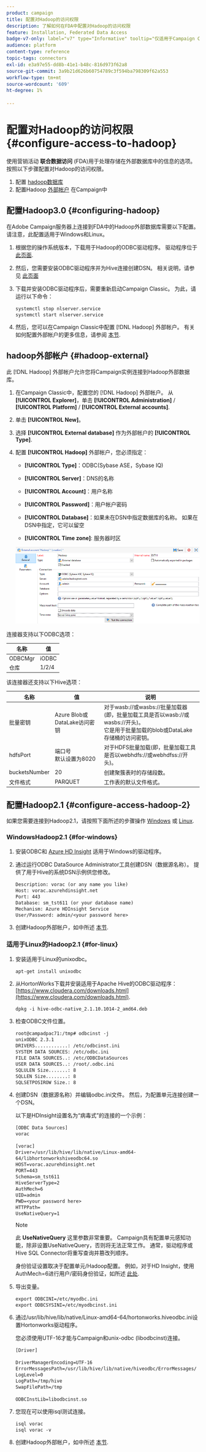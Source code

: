 ```yaml
---
product: campaign
title: 配置对Hadoop的访问权限
description: 了解如何在FDA中配置对Hadoop的访问权限
feature: Installation, Federated Data Access
badge-v7-only: label="v7" type="Informative" tooltip="仅适用于Campaign Classicv7"
audience: platform
content-type: reference
topic-tags: connectors
exl-id: e3a97e55-dd8b-41e1-b48c-816d973f62a8
source-git-commit: 3a9b21d626b60754789c3f594ba798309f62a553
workflow-type: tm+mt
source-wordcount: '609'
ht-degree: 1%

---
```


# 配置对Hadoop的访问权限 {#configure-access-to-hadoop}



使用营销活动 **联合数据访问** (FDA)用于处理存储在外部数据库中的信息的选项。 按照以下步骤配置对Hadoop的访问权限。

1. 配置 [hadoop数据库](#configuring-hadoop)
1. 配置Hadoop [外部帐户](#hadoop-external) 在Campaign中

## 配置Hadoop3.0 {#configuring-hadoop}

在Adobe Campaign服务器上连接到FDA中的Hadoop外部数据库需要以下配置。 请注意，此配置适用于Windows和Linux。

1. 根据您的操作系统版本，下载用于Hadoop的ODBC驱动程序。 驱动程序位于 [此页面](https://www.cloudera.com/downloads.html).

1. 然后，您需要安装ODBC驱动程序并为Hive连接创建DSN。 相关说明，请参见 [此页面](https://docs.cloudera.com/documentation/other/connectors/hive-odbc/2-6-5/Cloudera-ODBC-Driver-for-Apache-Hive-Install-Guide.pdf)

1. 下载并安装ODBC驱动程序后，需要重新启动Campaign Classic。 为此，请运行以下命令：

   ```
   systemctl stop nlserver.service
   systemctl start nlserver.service
   ```

1. 然后，您可以在Campaign Classic中配置 [!DNL Hadoop] 外部帐户。 有关如何配置外部帐户的更多信息，请参阅 [本节](#hadoop-external).

## hadoop外部帐户 {#hadoop-external}

此 [!DNL Hadoop] 外部帐户允许您将Campaign实例连接到Hadoop外部数据库。

1. 在Campaign Classic中，配置您的 [!DNL Hadoop] 外部帐户。 从 **[!UICONTROL Explorer]**，单击 **[!UICONTROL Administration]** / **[!UICONTROL Platform]** / **[!UICONTROL External accounts]**.

1. 单击 **[!UICONTROL New]**。

1. 选择 **[!UICONTROL External database]** 作为外部帐户的 **[!UICONTROL Type]**.

1. 配置 **[!UICONTROL Hadoop]** 外部帐户，您必须指定：

   * **[!UICONTROL Type]**：ODBC(Sybase ASE，Sybase IQ)

   * **[!UICONTROL Server]**：DNS的名称

   * **[!UICONTROL Account]**：用户名称

   * **[!UICONTROL Password]**：用户帐户密码

   * **[!UICONTROL Database]**：如果未在DSN中指定数据库的名称。 如果在DSN中指定，它可以留空

   * **[!UICONTROL Time zone]**: 服务器时区

   ![](assets/hadoop3.png)

连接器支持以下ODBC选项：

| 名称 | 值 |
|---|---|
| ODBCMgr | iODBC |
| 仓库 | 1/2/4 |

该连接器还支持以下Hive选项：

| 名称 | 值 | 说明 |
|---|---|---|
| 批量密钥 | Azure Blob或DataLake访问密钥 | 对于wasb://或wasbs://批量加载器(即，批量加载工具是否以wasb://或wasbs://开头)。 <br>它是用于批量加载的blob或DataLake存储桶的访问密钥。 |
| hdfsPort | 端口号 <br>默认设置为8020 | 对于HDFS批量加载(即，批量加载工具是否以webhdfs://或webhdfss://开头)。 |
| bucketsNumber | 20 | 创建聚簇表时的存储段数。 |
| 文件格式 | PARQUET | 工作表的默认文件格式。 |


## 配置Hadoop2.1 {#configure-access-hadoop-2}

如果您需要连接到Hadoop2.1，请按照下面所述的步骤操作 [Windows](#for-windows) 或 [Linux](#for-linux).

### WindowsHadoop2.1 {#for-windows}

1. 安装ODBC和 [Azure HD Insight](https://www.microsoft.com/en-us/download/details.aspx?id=40886) 适用于Windows的驱动程序。
1. 通过运行ODBC DataSource Administrator工具创建DSN（数据源名称）。 提供了用于Hive的系统DSN示例供您修改。

   ```
   Description: vorac (or any name you like)
   Host: vorac.azurehdinsight.net
   Port: 443
   Database: sm_tst611 (or your database name)
   Mechanism: Azure HDInsight Service
   User/Password: admin/<your password here>
   ```

1. 创建Hadoop外部帐户，如中所述 [本节](#hadoop-external).

### 适用于Linux的Hadoop2.1 {#for-linux}

1. 安装适用于Linux的unixodbc。

   ```
   apt-get install unixodbc
   ```

1. 从HortonWorks下载并安装适用于Apache Hive的ODBC驱动程序： [https://www.cloudera.com/downloads.html](https://www.cloudera.com/downloads.html).

   ```
   dpkg -i hive-odbc-native_2.1.10.1014-2_amd64.deb
   ```

1. 检查ODBC文件位置。

   ```
   root@campadpac71:/tmp# odbcinst -j
   unixODBC 2.3.1
   DRIVERS............: /etc/odbcinst.ini
   SYSTEM DATA SOURCES: /etc/odbc.ini
   FILE DATA SOURCES..: /etc/ODBCDataSources
   USER DATA SOURCES..: /root/.odbc.ini
   SQLULEN Size.......: 8
   SQLLEN Size........: 8
   SQLSETPOSIROW Size.: 8
   ```

1. 创建DSN（数据源名称）并编辑odbc.ini文件。 然后，为配置单元连接创建一个DSN。

   以下是HDInsight设置名为“病毒式”的连接的一个示例：

   ```
   [ODBC Data Sources]
   vorac 
   
   [vorac]
   Driver=/usr/lib/hive/lib/native/Linux-amd64-64/libhortonworkshiveodbc64.so
   HOST=vorac.azurehdinsight.net
   PORT=443
   Schema=sm_tst611
   HiveServerType=2
   AuthMech=6
   UID=admin
   PWD=<your password here>
   HTTPPath=
   UseNativeQuery=1
   ```

   >[!NOTE]
   >
   >此 **UseNativeQuery** 这里参数非常重要。 Campaign具有配置单元感知功能，除非设置UseNativeQuery，否则将无法正常工作。 通常，驱动程序或Hive SQL Connector将重写查询并篡改列顺序。

   身份验证设置取决于配置单元/Hadoop配置。 例如，对于HD Insight，使用AuthMech=6进行用户/密码身份验证，如所述 [此处](https://www.simba.com/products/Spark/doc/ODBC_InstallGuide/unix/content/odbc/hi/configuring/authenticating/azuresvc.htm).

1. 导出变量。

   ```
   export ODBCINI=/etc/myodbc.ini
   export ODBCSYSINI=/etc/myodbcinst.ini
   ```

1. 通过/usr/lib/hive/lib/native/Linux-amd64-64/hortonworks.hiveodbc.ini设置Hortonworks驱动程序。

   您必须使用UTF-16才能与Campaign和unix-odbc (libodbcinst)连接。

   ```
   [Driver]
   
   DriverManagerEncoding=UTF-16
   ErrorMessagesPath=/usr/lib/hive/lib/native/hiveodbc/ErrorMessages/
   LogLevel=0
   LogPath=/tmp/hive
   SwapFilePath=/tmp
   
   ODBCInstLib=libodbcinst.so
   ```

1. 您现在可以使用isql测试连接。

   ```
   isql vorac
   isql vorac -v
   ```

1. 创建Hadoop外部帐户，如中所述 [本节](#hadoop-external).
